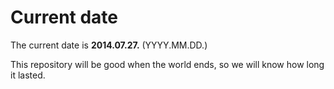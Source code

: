 # Current date

The current date is **2014.07.27.** (YYYY.MM.DD.)

This repository will be good when the world ends, so we will know how long it lasted.